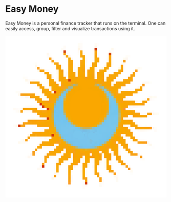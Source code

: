 # Easy Money

Easy Money is a personal finance tracker that runs on the terminal. One can easily access, group, filter and visualize transactions using it.

![](easymoney.png)
